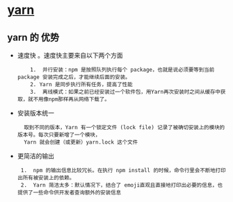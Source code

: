 
 # [yarn](https://classic.yarnpkg.com/zh-Hans/)
 
 ## yarn  的 优势
 
 + 速度快 。速度快主要来自以下两个方面
 
           1.  并行安装：npm 是按照队列执行每个 package，也就是说必须要等到当前 package 安装完成之后，才能继续后面的安装。
           2. Yarn 是同步执行所有任务，提高了性能
           3.  离线模式：如果之前已经安装过一个软件包，用Yarn再次安装时之间从缓存中获取，就不用像npm那样再从网络下载了。
   
 + 安装版本统一
 
         取到不同的版本，Yarn 有一个锁定文件 (lock file) 记录了被确切安装上的模块的版本号。每次只要新增了一个模块，
         Yarn 就会创建（或更新）yarn.lock 这个文件
 
 
 + 更简洁的输出 
 
        1.  npm 的输出信息比较冗长。在执行 npm install 的时候，命令行里会不断地打印出所有被安装上的依赖。
        2.  Yarn 简洁太多：默认情况下，结合了 emoji直观且直接地打印出必要的信息，也提供了一些命令供开发者查询额外的安装信息
     

